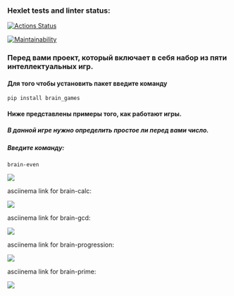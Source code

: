 ### Hexlet tests and linter status:
[![Actions Status](https://github.com/AlexGidz/python-project-49/actions/workflows/hexlet-check.yml/badge.svg)](https://github.com/AlexGidz/python-project-49/actions)

[![Maintainability](https://api.codeclimate.com/v1/badges/229b30e45cd1183da0e5/maintainability)](https://codeclimate.com/github/AlexGidz/python-project-49/maintainability)

### Перед вами проект, который включает в себя набор из пяти интеллектуальных игр.

#### Для того чтобы установить пакет введите команду

```no-highlight
pip install brain_games
```
#### Ниже представлены примеры того, как работают игры.

##### В данной игре нужно определить простое ли перед вами число.
##### Введите команду:

```no-highlight
brain-even
```
<a href="https://asciinema.org/a/GRM8B3oFlrN5OIropZNaiBP24" target="_blank"><img src="https://asciinema.org/a/GRM8B3oFlrN5OIropZNaiBP24.svg" /></a>


asciinema link for brain-calc:

<a href="https://asciinema.org/a/odwwBOwmWuss2mWLsrJWk5SlE" target="_blank"><img src="https://asciinema.org/a/odwwBOwmWuss2mWLsrJWk5SlE.svg" /></a>


asciinema link for brain-gcd:

<a href="https://asciinema.org/a/Nua6GXfaZDkWwHPcpLrRSIVuX" target="_blank"><img src="https://asciinema.org/a/Nua6GXfaZDkWwHPcpLrRSIVuX.svg" /></a>


asciinema link for brain-progression:

<a href="https://asciinema.org/a/4qEFwODeheZsSR3DJlGtj5g4R" target="_blank"><img src="https://asciinema.org/a/4qEFwODeheZsSR3DJlGtj5g4R.svg" /></a>

asciinema link for brain-prime:

<a href="https://asciinema.org/a/nriIpXQzDrLC6T34ONYPrNHYr" target="_blank"><img src="https://asciinema.org/a/nriIpXQzDrLC6T34ONYPrNHYr.svg" /></a>